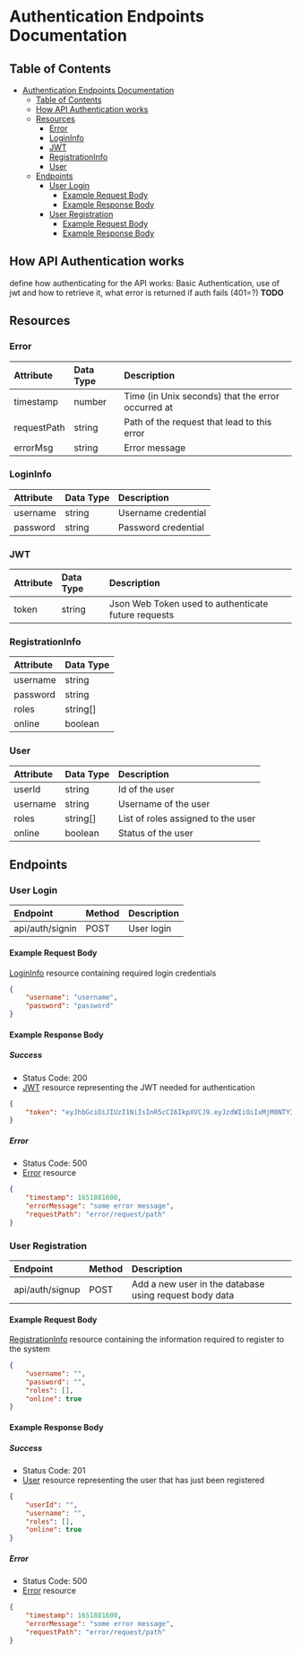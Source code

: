 # Authentication Endpoints Documentation

## Table of Contents

- [Authentication Endpoints Documentation](#authentication-endpoints-documentation)
  - [Table of Contents](#table-of-contents)
  - [How API Authentication works](#how-api-authentication-works)
  - [Resources](#resources)
    - [Error](#error)
    - [LoginInfo](#logininfo)
    - [JWT](#jwt)
    - [RegistrationInfo](#registrationinfo)
    - [User](#user)
  - [Endpoints](#endpoints)
    - [User Login](#user-login)
      - [Example Request Body](#example-request-body)
      - [Example Response Body](#example-response-body)
    - [User Registration](#user-registration)
      - [Example Request Body](#example-request-body-1)
      - [Example Response Body](#example-response-body-1)

## How API Authentication works

define how authenticating for the API works: Basic Authentication, use of jwt and how to retrieve it, what error is returned if auth fails (401=?)
**TODO**

## Resources

### Error

| Attribute | Data Type | Description |
| :-------- | :-------- | :---------- |
| timestamp | number | Time (in Unix seconds) that the error occurred at |
| requestPath | string | Path of the request that lead to this error |
| errorMsg | string | Error message |

### LoginInfo

| Attribute | Data Type | Description |
| :-------- | :-------- | :---------- |
| username | string | Username credential |
| password | string | Password credential |

### JWT

| Attribute | Data Type | Description |
| :-------- | :-------- | :---------- |
| token | string | Json Web Token used to authenticate future requests |

### RegistrationInfo

| Attribute | Data Type |
| :-------- | :-------- |
| username | string | Username credential |
| password | string | Password credential |
| roles | string[] | List of roles to assign to the user |
| online | boolean | Status of the user right after registration. True if a normal user is registering, because after that he is automatically redirected to the home page, false in other cases such as a moderator creating another moderator account. |

### User

| Attribute | Data Type | Description |
| :-------- | :-------- | :---------- |
| userId | string | Id of the user |
| username | string | Username of the user |
| roles | string[] | List of roles assigned to the user |
| online | boolean | Status of the user |

## Endpoints

### User Login

| Endpoint | Method | Description |
| :------- | :----- | :---------- |
| api/auth/signin | POST | User login |

#### Example Request Body

[LoginInfo](#logininfo) resource containing required login credentials

```json
{
    "username": "username",
    "password": "password"
}
```

#### Example Response Body

##### Success

- Status Code: 200
- [JWT](#jwt) resource representing the JWT needed for authentication

```json
{
    "token": "eyJhbGciOiJIUzI1NiIsInR5cCI6IkpXVCJ9.eyJzdWIiOiIxMjM0NTY3ODkwIiwibmFtZSI6IkpvaG4gRG9lIiwiaWF0IjoxNTE2MjM5MDIyfQ.SflKxwRJSMeKKF2QT4fwpMeJf36POk6yJV_adQssw5c"
}
```

##### Error

- Status Code: 500
- [Error](#error) resource

```json
{
    "timestamp": 1651881600,
    "errorMessage": "some error message",
    "requestPath": "error/request/path"
}
```

### User Registration

| Endpoint | Method | Description |
| :------- | :----- | :---------- |
| api/auth/signup | POST | Add a new user in the database using request body data |

#### Example Request Body

[RegistrationInfo](#registrationinfo) resource containing the information required to register to the system

```json
{
    "username": "",
    "password": "",
    "roles": [],
    "online": true
}
```

#### Example Response Body

##### Success

- Status Code: 201
- [User](#user) resource representing the user that has just been registered

```json
{
    "userId": "",
    "username": "",
    "roles": [],
    "online": true
}
```

##### Error

- Status Code: 500
- [Error](#error) resource

```json
{
    "timestamp": 1651881600,
    "errorMessage": "some error message",
    "requestPath": "error/request/path"
}
```
